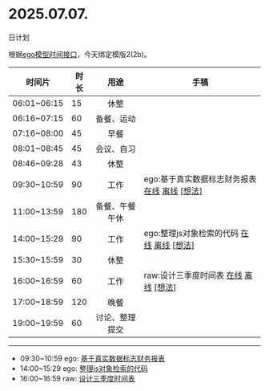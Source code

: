 # 2025.07.07.
日计划

根据[ego模型时间接口](https://gitee.com/hyg/blog/blob/master/timeflow.md)，今天绑定模版2(2b)。

| 时间片 | 时长 | 用途 | 手稿 |
| --- | --- | :---: | --- |
| 06:01~06:15 | 15 | 休整 |  |
| 06:16~07:15 | 60 | 备餐、运动 |  |
| 07:16~08:00 | 45 | 早餐 |  |
| 08:01~08:45 | 45 | 会议、自习 |  |
| 08:46~09:28 | 43 | 休整 |  |
| 09:30~10:59 | 90 | 工作 | ego:基于真实数据标志财务报表 [在线](http://simp.ly/p/WZ077p) [离线](../../draft/2025/20250707093000.md) <a href="mailto:huangyg@mars22.com?subject=关于2025.07.07.[ego:基于真实数据标志财务报表]任务&body=日期: 20250707%0D%0A序号: 5%0D%0A手稿:../../draft/2025/20250707093000.md%0D%0A---请勿修改邮件主题及以上内容 从下一行开始写您的想法---%0D%0A">[想法]</a> |
| 11:00~13:59 | 180 | 备餐、午餐午休 |  |
| 14:00~15:29 | 90 | 工作 | ego:整理js对象检索的代码 [在线](http://simp.ly/p/lsBYG9) [离线](../../draft/2025/20250707140000.md) <a href="mailto:huangyg@mars22.com?subject=关于2025.07.07.[ego:整理js对象检索的代码]任务&body=日期: 20250707%0D%0A序号: 7%0D%0A手稿:../../draft/2025/20250707140000.md%0D%0A---请勿修改邮件主题及以上内容 从下一行开始写您的想法---%0D%0A">[想法]</a> |
| 15:30~15:59 | 30 | 休整 |  |
| 16:00~16:59 | 60 | 工作 | raw:设计三季度时间表 [在线](http://simp.ly/p/MpcbHD) [离线](../../draft/2025/20250707160000.md) <a href="mailto:huangyg@mars22.com?subject=关于2025.07.07.[raw:设计三季度时间表]任务&body=日期: 20250707%0D%0A序号: 9%0D%0A手稿:../../draft/2025/20250707160000.md%0D%0A---请勿修改邮件主题及以上内容 从下一行开始写您的想法---%0D%0A">[想法]</a> |
| 17:00~18:59 | 120 | 晚餐 |  |
| 19:00~19:59 | 60 | 讨论、整理提交 |  |

---

- 09:30~10:59	ego: [基于真实数据标志财务报表](../../draft/2025/20250707.01.md)
- 14:00~15:29	ego: [整理js对象检索的代码](../../draft/2025/20250707.02.md)
- 16:00~16:59	raw: [设计三季度时间表](../../draft/2025/20250707.03.md)
